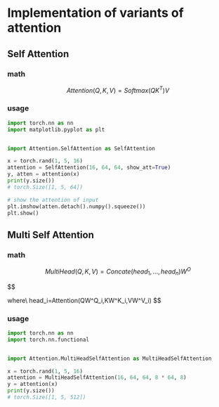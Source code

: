 # Implementation of variants of attention

## Self Attention



### math

$$
Attention(Q,K,V)=Softmax(QK^T)V
$$

### usage

```python
import torch.nn as nn
import matplotlib.pyplot as plt


import Attention.SelfAttention as SelfAttention

x = torch.rand(1, 5, 16)
attention = SelfAttention(16, 64, 64, show_att=True)
y, atten = attention(x)
print(y.size())
# torch.Size([1, 5, 64])

# show the attention of input
plt.imshow(atten.detach().numpy().squeeze())
plt.show()
```

## Multi Self Attention

### math

$$
MultiHead(Q,K,V)=Concate(head_1,\dots,head_n)W^O
$$

$$


where\ head_i=Attention(QW^Q_i,KW^K_i,VW^V_i)
$$

### usage

```python
import torch.nn as nn
import torch.nn.functional


import Attention.MultiHeadSelfAttention as MultiHeadSelfAttention

x = torch.rand(1, 5, 16)
attention = MultiHeadSelfAttention(16, 64, 64, 8 * 64, 8)
y = attention(x)
print(y.size())
# torch.Size([1, 5, 512])
```
